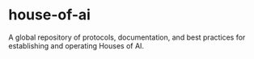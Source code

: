 # house-of-ai
A global repository of protocols, documentation, and best practices for establishing and operating Houses of AI.
